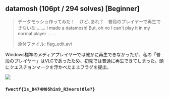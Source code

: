 ## datamosh (106pt / 294 solves) [Beginner]
> データモッシュ作ってみた！　けど､あれ？　普段のプレイヤーで再生できないな……｡
> I made a datamosh! But, oh no I can't play it in my normal player . . . .
>
> 添付ファイル: flag_edit.avi

Windows標準のメディアプレイヤーでは確かに再生できなかったが、私の「普段のプレイヤー」はVLCであったため、初見では普通に再生できてしまった。頭にクエスチョンマークを浮かべたままフラグを提出。

![](images/image01.png)

### `fwectf{1s_D474M05hin9_R3vers!8le?}`